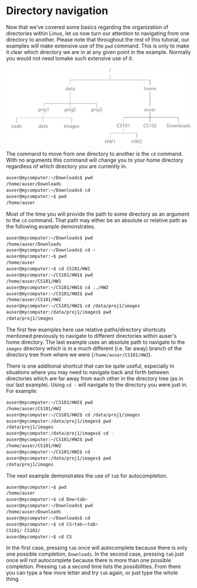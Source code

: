 # Directory navigation

Now that we've covered some basics regarding the organization of directories within Linux, let us now turn our attention
to navigating from one directory to another.  Please note that throughout the rest of this tutorial, our examples will
make extensive use of the `pwd` command.  This is only to make it clear which directory we are in at any given point
in the example.  Normally you would not need tomake such extensive use of it.

![Linux directory structure for navigation example](filesystem2.jpg)

The command to move from one directory to another is the `cd` command.  With no arguments this command
will change you to your home directory regardless of which directory you are currently in.

```bash
auser@mycomputer:~/Downloads$ pwd
/home/auser/Downloads
auser@mycomputer:~/Downloads$ cd
auser@mycomputer:~$ pwd
/home/auser
```

Most of the time you will provide the path to some directory as an argument to the `cd` command.  That path
may either be an absolute or relative path as the following example demonstrates.

```bash
auser@mycomputer:~/Downloads$ pwd
/home/auser/Downloads
auser@mycomputer:~/Downloads$ cd ~
auser@mycomputer:~$ pwd
/home/auser
auser@mycomputer:~$ cd CS101/HW1
auser@mycomputer:~/CS101/HW1$ pwd
/home/auser/CS101/HW1
auser@mycomputer:~/CS101/HW1$ cd ../HW2
auser@mycomputer:~/CS101/HW2$ pwd
/home/auser/CS101/HW2
auser@mycomputer:~/CS101/HW2$ cd /data/proj1/images
auser@mycomputer:/data/proj1/images$ pwd
/data/proj1/images
```

The first few examples here use relative paths/directory shortcuts mentioned previously to navigate to different 
directories within auser's home directory.  The last example uses an absolute path to navigate to the `images` 
directory which is in a much different (i.e. far away) branch of the directory tree from where we were (`/home/auser/CS101/HW2`).

There is one additional shortcut that can be quite useful, especially in situations where you may need to navigate back and forth
between directories which are far away from each other in the directory tree (as in our last example).  Using `cd -` will navigate
to the directory you were just in.  For example:

```bash
auser@mycomputer:~/CS101/HW2$ pwd
/home/auser/CS101/HW2
auser@mycomputer:~/CS101/HW2$ cd /data/proj1/images
auser@mycomputer:/data/proj1/images$ pwd
/data/proj1/images
auser@mycomputer:/data/proj1/images$ cd -
auser@mycomputer:~/CS101/HW2$ pwd
/home/auser/CS101/HW2
auser@mycomputer:~/CS101/HW2$ cd -
auser@mycomputer:/data/proj1/images$ pwd
/data/proj1/images
```

The next example demonstrates the use of `tab` for autocompletion.

```bash
auser@mycomputer:~$ pwd
/home/auser
auser@mycomputer:~$ cd Dow<tab>
auser@mycomputer:~/Downloads$ pwd
/home/auser/Downloads
auser@mycomputer:~/Downloads$ cd
auser@mycomputer:~$ cd CS<tab><tab>
CS101/ CS102/
auser@mycomputer:~$ cd CS
```
In the first case, pressing `tab` once will autocomplete because there is only one possible completion, `Downloads`.  In the second 
case, pressing `tab` just once will not autocomplete because there is more than one possible completion.  Pressing `tab` a 
second time lists the possibilities.  From there you can type a few more letter and try `tab` again, or just type the whole thing.
